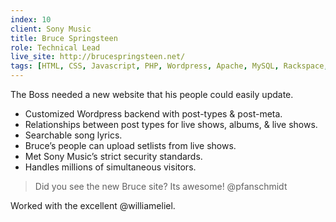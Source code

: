 ```yaml
---
index: 10
client: Sony Music
title: Bruce Springsteen
role: Technical Lead
live_site: http://brucespringsteen.net/
tags: [HTML, CSS, Javascript, PHP, Wordpress, Apache, MySQL, Rackspace, SVN]
---
```

The Boss needed a new website that his people could easily update.

* Customized Wordpress backend with post-types & post-meta.
* Relationships between post types for live shows, albums, & live shows.
* Searchable song lyrics.
* Bruce’s people can upload setlists from live shows.
* Met Sony Music’s strict security standards.
* Handles millions of simultaneous visitors.

> Did you see the new Bruce site? Its awesome!
> @pfanschmidt

Worked with the excellent @williameliel.